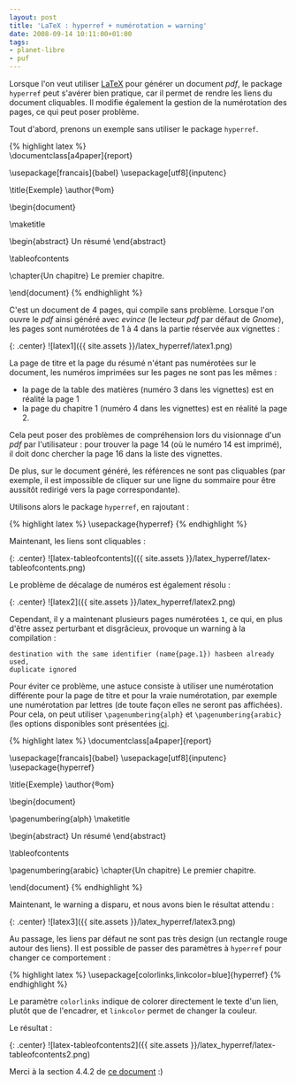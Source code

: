 ```yaml
---
layout: post
title: 'LaTeX : hyperref + numérotation = warning'
date: 2008-09-14 10:11:00+01:00
tags:
- planet-libre
- puf
---
```


Lorsque l'on veut utiliser [LaTeX][] pour générer un document *pdf*, le package
`hyperref` peut s'avérer bien pratique, car il permet de rendre les liens du
document cliquables. Il modifie également la gestion de la numérotation des
pages, ce qui peut poser problème.

[LaTeX]: http://fr.wikipedia.org/wiki/LaTeX

Tout d'abord, prenons un exemple sans utiliser le package `hyperref`.

{% highlight latex %}    
\documentclass[a4paper]{report}

\usepackage[francais]{babel}
\usepackage[utf8]{inputenc}

\title{Exemple}
\author{®om}

\begin{document}

\maketitle

\begin{abstract}
Un résumé
\end{abstract}

\tableofcontents

\chapter{Un chapitre}
Le premier chapitre.

\end{document}
{% endhighlight %}

C'est un document de 4 pages, qui compile sans problème. Lorsque l'on ouvre le
*pdf* ainsi généré avec *evince* (le lecteur *pdf* par défaut de *Gnome*), les
pages sont numérotées de 1 à 4 dans la partie réservée aux vignettes :

{: .center}
![latex1]({{ site.assets }}/latex_hyperref/latex1.png)

La page de titre et la page du résumé n'étant pas numérotées sur le document,
les numéros imprimées sur les pages ne sont pas les mêmes :

  * la page de la table des matières (numéro 3 dans les vignettes) est en
    réalité la page 1
  * la page du chapitre 1 (numéro 4 dans les vignettes) est en réalité la page
    2.


Cela peut poser des problèmes de compréhension lors du visionnage d'un *pdf* par
l'utilisateur : pour trouver la page 14 (où le numéro 14 est imprimé), il doit
donc chercher la page 16 dans la liste des vignettes.

De plus, sur le document généré, les références ne sont pas cliquables (par
exemple, il est impossible de cliquer sur une ligne du sommaire pour être
aussitôt redirigé vers la page correspondante).

Utilisons alors le package `hyperref`, en rajoutant :

{% highlight latex %}
\usepackage{hyperref}
{% endhighlight %}

Maintenant, les liens sont cliquables :

{: .center}
![latex-tableofcontents]({{ site.assets }}/latex_hyperref/latex-tableofcontents.png)

Le problème de décalage de numéros est également résolu :

{: .center}
![latex2]({{ site.assets }}/latex_hyperref/latex2.png)

Cependant, il y a maintenant plusieurs pages numérotées `1`, ce qui, en plus
d'être assez perturbant et disgrâcieux, provoque un warning à la compilation :

~~~
destination with the same identifier (name{page.1}) hasbeen already used,
duplicate ignored
~~~

Pour éviter ce problème, une astuce consiste à utiliser une numérotation
différente pour la page de titre et pour la vraie numérotation, par exemple une
numérotation par lettres (de toute façon elles ne seront pas affichées). Pour
cela, on peut utiliser `\pagenumbering{alph}` et `\pagenumbering{arabic}` (les
options disponibles sont présentées [ici][latex-numbering].

[latex-numbering]: http://www.image.ufl.edu/help/latex/intext.shtml

{% highlight latex %}
\documentclass[a4paper]{report}

\usepackage[francais]{babel}
\usepackage[utf8]{inputenc}
\usepackage{hyperref}

\title{Exemple}
\author{®om}

\begin{document}

\pagenumbering{alph}
\maketitle

\begin{abstract}
Un résumé
\end{abstract}

\tableofcontents

\pagenumbering{arabic}
\chapter{Un chapitre}
Le premier chapitre.

\end{document}
{% endhighlight %}


Maintenant, le warning a disparu, et nous avons bien le résultat attendu :

{: .center}
![latex3]({{ site.assets }}/latex_hyperref/latex3.png)

Au passage, les liens par défaut ne sont pas très design (un rectangle rouge
autour des liens). Il est possible de passer des paramètres à `hyperref` pour
changer ce comportement :

{% highlight latex %}
\usepackage[colorlinks,linkcolor=blue]{hyperref}
{% endhighlight %}

Le paramètre `colorlinks` indique de colorer directement le texte d'un lien,
plutôt que de l'encadrer, et `linkcolor` permet de changer la couleur.

Le résultat :

{: .center}
![latex-tableofcontents2]({{ site.assets }}/latex_hyperref/latex-tableofcontents2.png)

Merci à la section 4.4.2 de [ce document][pdfdoc] :)

[pdfdoc]: http://theoval.sys.uea.ac.uk/~nlct/latex/pdfdoc/pdfdoc-a4.pdf
